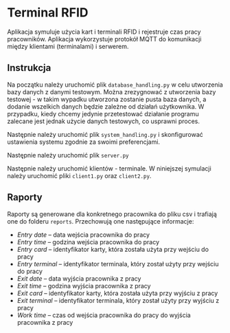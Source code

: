 # Terminal RFID

Aplikacja symuluje użycia kart i terminali RFID i rejestruje czas pracy pracowników. Aplikacja wykorzystuje protokół MQTT do komunikacji między klientami (terminalami) i serwerem.

## Instrukcja
Na początku należy uruchomić plik `database_handling.py` w celu utworzenia bazy danych z danymi testowym. Można zrezygnować z utworzenia bazy testowej - w takim wypadku utworzona zostanie pusta baza danych, a dodanie wszelkich danych będzie zależne od działań użytkownika. W przypadku, kiedy chcemy jedynie przetestować działanie programu zalecane jest jednak użycie danych testowych, co usprawni proces.

Następnie należy uruchomić plik `system_handling.py` i skonfigurować ustawienia systemu zgodnie za swoimi preferencjami.

Następnie należy uruchomić plik `server.py`

Następnie należy uruchomić klientów - terminale. W niniejszej symulacji należy uruchomić pliki `client1.py` oraz `client2.py`.

## Raporty

Raporty są generowane dla konkretnego pracownika do pliku csv i trafiają one do folderu `reports`. Przechowują one następujące informacje:

- *Entry date* – data wejścia pracownika do pracy
- *Entry time* – godzina wejścia pracownika do pracy
- *Entry card* – identyfikator karty, która została użyta przy wejściu do pracy
- *Entry terminal* – identyfikator terminala, który został użyty przy wejściu do pracy
- *Exit date* – data wyjścia pracownika z pracy
- *Exit time* – godzina wyjścia pracownika z pracy
- *Exit card* – identyfikator karty, która została użyta przy wyjściu z pracy
- *Exit terminal* – identyfikator terminala, który został użyty przy wyjściu z pracy
- *Work time* – czas od wejścia pracownika do pracy do wyjścia pracownika z pracy




